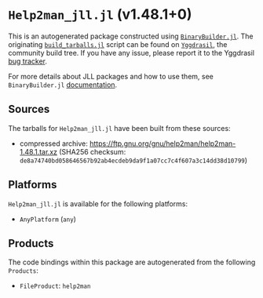 # `Help2man_jll.jl` (v1.48.1+0)

This is an autogenerated package constructed using [`BinaryBuilder.jl`](https://github.com/JuliaPackaging/BinaryBuilder.jl). The originating [`build_tarballs.jl`](https://github.com/JuliaPackaging/Yggdrasil/blob/7e54ded545ce807f41992407660df6c251c28b28/H/Help2man/build_tarballs.jl) script can be found on [`Yggdrasil`](https://github.com/JuliaPackaging/Yggdrasil/), the community build tree.  If you have any issue, please report it to the Yggdrasil [bug tracker](https://github.com/JuliaPackaging/Yggdrasil/issues).

For more details about JLL packages and how to use them, see `BinaryBuilder.jl` [documentation](https://juliapackaging.github.io/BinaryBuilder.jl/dev/jll/).

## Sources

The tarballs for `Help2man_jll.jl` have been built from these sources:

* compressed archive: https://ftp.gnu.org/gnu/help2man/help2man-1.48.1.tar.xz (SHA256 checksum: `de8a74740bd058646567b92ab4ecdeb9da9f1a07cc7c4f607a3c14dd38d10799`)

## Platforms

`Help2man_jll.jl` is available for the following platforms:

* `AnyPlatform` (`any`)

## Products

The code bindings within this package are autogenerated from the following `Products`:

* `FileProduct`: `help2man`
